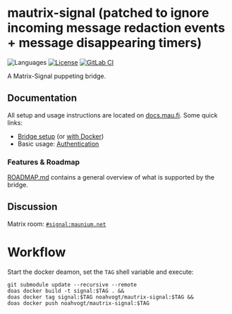 # mautrix-signal (patched to ignore incoming message redaction events + message disappearing timers)
![Languages](https://img.shields.io/github/languages/top/mautrix/signal.svg)
[![License](https://img.shields.io/github/license/mautrix/signal.svg)](LICENSE)
[![GitLab CI](https://mau.dev/mautrix/signal/badges/main/pipeline.svg)](https://mau.dev/mautrix/signal/container_registry)

A Matrix-Signal puppeting bridge.

## Documentation
All setup and usage instructions are located on
[docs.mau.fi](https://docs.mau.fi/bridges/go/signal/index.html).
Some quick links:

* [Bridge setup](https://docs.mau.fi/bridges/go/setup.html?bridge=signal)
  (or [with Docker](https://docs.mau.fi/bridges/general/docker-setup.html?bridge=signal))
* Basic usage: [Authentication](https://docs.mau.fi/bridges/go/signal/authentication.html)

### Features & Roadmap
[ROADMAP.md](ROADMAP.md) contains a general overview of what is supported by the bridge.

## Discussion
Matrix room: [`#signal:maunium.net`](https://matrix.to/#/#signal:maunium.net)

# Workflow
Start the docker deamon, set the `TAG` shell variable and execute:

	git submodule update --recursive --remote
	doas docker build -t signal:$TAG . &&
	doas docker tag signal:$TAG noahvogt/mautrix-signal:$TAG &&
	doas docker push noahvogt/mautrix-signal:$TAG
